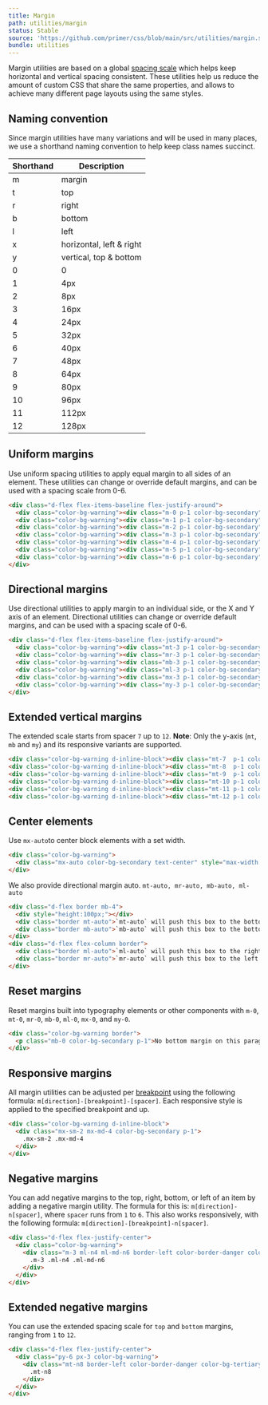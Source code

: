 ```yaml
---
title: Margin
path: utilities/margin
status: Stable
source: 'https://github.com/primer/css/blob/main/src/utilities/margin.scss'
bundle: utilities
---
```


Margin utilities are based on a global [spacing scale](/support/spacing) which helps keep horizontal and vertical spacing consistent. These utilities help us reduce the amount of custom CSS that share the same properties, and allows to achieve many different page layouts using the same styles.


## Naming convention

Since margin utilities have many variations and will be used in many places, we use a shorthand naming convention to help keep class names succinct.


| Shorthand | Description |
| --- | --- |
| m   | margin |
| t   | top |
| r   | right |
| b   | bottom |
| l   | left |
| x   | horizontal, left & right |
| y   | vertical, top & bottom |
| 0   | 0     |
| 1   | 4px   |
| 2   | 8px   |
| 3   | 16px  |
| 4   | 24px  |
| 5   | 32px  |
| 6   | 40px  |
| 7   | 48px  |
| 8   | 64px  |
| 9   | 80px  |
| 10  | 96px  |
| 11  | 112px |
| 12  | 128px |

## Uniform margins

Use uniform spacing utilities to apply equal margin to all sides of an element. These utilities can change or override default margins, and can be used with a spacing scale from 0-6.

```html live
<div class="d-flex flex-items-baseline flex-justify-around">
  <div class="color-bg-warning"><div class="m-0 p-1 color-bg-secondary">.m-0</div></div>
  <div class="color-bg-warning"><div class="m-1 p-1 color-bg-secondary">.m-1</div></div>
  <div class="color-bg-warning"><div class="m-2 p-1 color-bg-secondary">.m-2</div></div>
  <div class="color-bg-warning"><div class="m-3 p-1 color-bg-secondary">.m-3</div></div>
  <div class="color-bg-warning"><div class="m-4 p-1 color-bg-secondary">.m-4</div></div>
  <div class="color-bg-warning"><div class="m-5 p-1 color-bg-secondary">.m-5</div></div>
  <div class="color-bg-warning"><div class="m-6 p-1 color-bg-secondary">.m-6</div></div>
</div>
```

## Directional margins

Use directional utilities to apply margin to an individual side, or the X and Y axis of an element. Directional utilities can change or override default margins, and can be used with a spacing scale of 0-6.

```html live
<div class="d-flex flex-items-baseline flex-justify-around">
  <div class="color-bg-warning"><div class="mt-3 p-1 color-bg-secondary">.mt-3</div></div>
  <div class="color-bg-warning"><div class="mr-3 p-1 color-bg-secondary">.mr-3</div></div>
  <div class="color-bg-warning"><div class="mb-3 p-1 color-bg-secondary">.mb-3</div></div>
  <div class="color-bg-warning"><div class="ml-3 p-1 color-bg-secondary">.ml-3</div></div>
  <div class="color-bg-warning"><div class="mx-3 p-1 color-bg-secondary">.mx-3</div></div>
  <div class="color-bg-warning"><div class="my-3 p-1 color-bg-secondary">.my-3</div></div>
</div>
```

## Extended vertical margins

The extended scale starts from spacer `7` up to `12`. **Note**: Only the y-axis (`mt`, `mb` and `my`) and its responsive variants are supported.

```html live
<div class="color-bg-warning d-inline-block"><div class="mt-7  p-1 color-bg-secondary">.mb-7</div></div>
<div class="color-bg-warning d-inline-block"><div class="mt-8  p-1 color-bg-secondary">.mb-8</div></div>
<div class="color-bg-warning d-inline-block"><div class="mt-9  p-1 color-bg-secondary">.mb-9</div></div>
<div class="color-bg-warning d-inline-block"><div class="mt-10 p-1 color-bg-secondary">.mb-10</div></div>
<div class="color-bg-warning d-inline-block"><div class="mt-11 p-1 color-bg-secondary">.mb-11</div></div>
<div class="color-bg-warning d-inline-block"><div class="mt-12 p-1 color-bg-secondary">.mb-12</div></div>
```

## Center elements

Use `mx-auto`to center block elements with a set width.

```html live
<div class="color-bg-warning">
  <div class="mx-auto color-bg-secondary text-center" style="max-width: 500px;">.mx-auto</div>
</div>
```

We also provide directional margin auto. `mt-auto, mr-auto, mb-auto, ml-auto`

```html live
<div class="d-flex border mb-4">
  <div style="height:100px;"></div>
  <div class="border mt-auto">`mt-auto` will push this box to the bottom.</div>
  <div class="border mb-auto">`mb-auto` will push this box to the bottom.</div>
</div>
<div class="d-flex flex-column border">
  <div class="border ml-auto">`ml-auto` will push this box to the right.</div>
  <div class="border mr-auto">`mr-auto` will push this box to the left.</div>
</div>
```

## Reset margins
Reset margins built into typography elements or other components with `m-0`, `mt-0`, `mr-0`, `mb-0`, `ml-0`, `mx-0`, and `my-0`.

```html live
<div class="color-bg-warning border">
  <p class="mb-0 color-bg-secondary p-1">No bottom margin on this paragraph.</p>
</div>
```

## Responsive margins

All margin utilities can be adjusted per [breakpoint](/objects/grid#breakpoints) using the following formula: `m[direction]-[breakpoint]-[spacer]`. Each responsive style is applied to the specified breakpoint and up.

```html live
<div class="color-bg-warning d-inline-block">
  <div class="mx-sm-2 mx-md-4 color-bg-secondary p-1">
    .mx-sm-2 .mx-md-4
  </div>
</div>
```

## Negative margins

You can add negative margins to the top, right, bottom, or left of an item by adding a negative margin utility. The formula for this is: `m[direction]-n[spacer]`, where `spacer` runs from `1` to `6`. This also works responsively, with the following formula: `m[direction]-[breakpoint]-n[spacer]`.

```html live
<div class="d-flex flex-justify-center">
  <div class="color-bg-warning">
    <div class="m-3 ml-n4 ml-md-n6 border-left color-border-danger color-bg-secondary p-2">
      .m-3 .ml-n4 .ml-md-n6
    </div>
  </div>
</div>
```

## Extended negative margins

You can use the extended spacing scale for `top` and `bottom` margins, ranging from `1` to `12`.

```html live
<div class="d-flex flex-justify-center">
  <div class="py-6 px-3 color-bg-warning">
    <div class="mt-n8 border-left color-border-danger color-bg-tertiary p-2">
      .mt-n8
    </div>
  </div>
</div>
```
